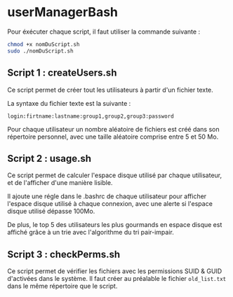 # userManagerBash

Pour éxécuter chaque script, il faut utiliser la commande suivante :

```bash
chmod +x nomDuScript.sh
sudo ./nomDuScript.sh
```

## Script 1 : createUsers.sh

Ce script permet de créer tout les utilisateurs à partir d'un fichier texte.

La syntaxe du fichier texte est la suivante :

```
login:firtname:lastname:group1,group2,group3:password
```

Pour chaque utilisateur un nombre aléatoire de fichiers est créé dans son répertoire personnel, avec une taille aléatoire comprise entre 5 et 50 Mo.

## Script 2 : usage.sh

Ce script permet de calculer l'espace disque utilisé par chaque utilisateur, et de l'afficher d'une manière lisible.

Il ajoute une régle dans le .bashrc de chaque utilisateur pour afficher l'espace disque utilisé à chaque connexion, avec une alerte si l'espace disque utilisé dépasse 100Mo.

De plus, le top 5 des utilisateurs les plus gourmands en espace disque est affiché grâce à un trie avec l'algorithme du tri pair-impair.

## Script 3 : checkPerms.sh

Ce script permet de vérifier les fichiers avec les permissions SUID & GUID d'activées dans le système.
Il faut créer au préalable le fichier `old_list.txt` dans le même répertoire que le script.
